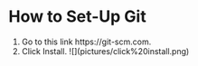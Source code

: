 <h1>How to Set-Up Git</h1>

<ol>
    <li>Go to this link https://git-scm.com.</li>
    <li>Click Install.
        ![](pictures/click%20install.png)</li>